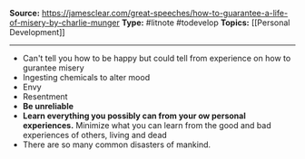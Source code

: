 **Source:** https://jamesclear.com/great-speeches/how-to-guarantee-a-life-of-misery-by-charlie-munger
**Type:** #litnote #todevelop 
**Topics:** [[Personal Development]]

----
- Can't tell you how to be happy but could tell from experience on how to gurantee misery
- Ingesting chemicals to alter mood
- Envy
- Resentment
- **Be unreliable**
- **Learn everything you possibly can from your ow personal experiences.** Minimize what you can learn from the good and bad experiences of others, living and dead
- There are so many common disasters of mankind. 